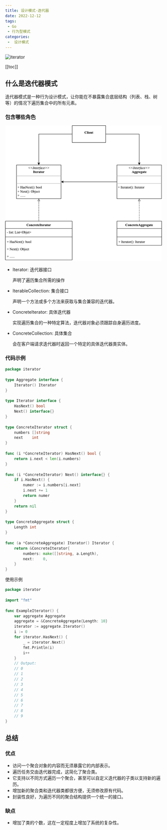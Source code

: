 ```yaml
---
title: 设计模式-迭代器
date: 2022-12-12
tags:
 - Go
 - 行为型模式
categories:
 -  设计模式
---
```


![iterator](https://refactoringguru.cn/images/patterns/content/iterator/iterator-zh-2x.png)

<!-- more -->

[[toc]]

## 什么是迭代器模式

迭代器模式是一种行为设计模式，让你能在不暴露集合底层结构（列表、栈、树等）的情况下遍历集合中的所有元素。

### 包含哪些角色

![iterator](../images/iterator.png)

- Iterator: 迭代器接口
  
  声明了遍历集合所需的操作

- IterableCollection: 集合接口
  
  声明一个方法或多个方法来获取与集合兼容的迭代器。

- ConcreteIterator: 具体迭代器

  实现遍历集合的一种特定算法，迭代器对象必须跟踪自身遍历进度。

- ConcreteCollection: 具体集合
  
  会在客户端请求迭代器时返回一个特定的具体迭代器类实体。

### 代码示例

```go
package iterator

type Aggregate interface {
	Iterator() Iterator
}

type Iterator interface {
	HasNext() bool
	Next() interface{}
}

type ConcreteIterator struct {
	numbers []string
	next    int
}

func (i *ConcreteIterator) HasNext() bool {
	return i.next < len(i.numbers)
}

func (i *ConcreteIterator) Next() interface{} {
	if i.HasNext() {
		numer := i.numbers[i.next]
		i.next += 1
		return numer
	}
	return nil
}

type ConcreteAggregate struct {
	Length int
}

func (a *ConcreteAggregate) Iterator() Iterator {
	return &ConcreteIterator{
		numbers: make([]string, a.Length),
		next:    0,
	}
}
```

使用示例

```go
package iterator

import "fmt"

func ExampleIterator() {
	var aggregate Aggregate
	aggregate = &ConcreteAggregate{Length: 10}
	iterator := aggregate.Iterator()
	i := 0
	for iterator.HasNext() {
		_ = iterator.Next()
		fmt.Println(i)
		i++
	}
	// Output:
	// 0
	// 1
	// 2
	// 3
	// 4
	// 5
	// 6
	// 7
	// 8
	// 9
}
```

## 总结

### 优点

- 访问一个聚合对象的内容而无须暴露它的内部表示。
- 遍历任务交由迭代器完成，这简化了聚合类。
- 它支持以不同方式遍历一个聚合，甚至可以自定义迭代器的子类以支持新的遍历。
- 增加新的聚合类和迭代器类都很方便，无须修改原有代码。
- 封装性良好，为遍历不同的聚合结构提供一个统一的接口。

### 缺点

- 增加了类的个数，这在一定程度上增加了系统的复杂性。
  